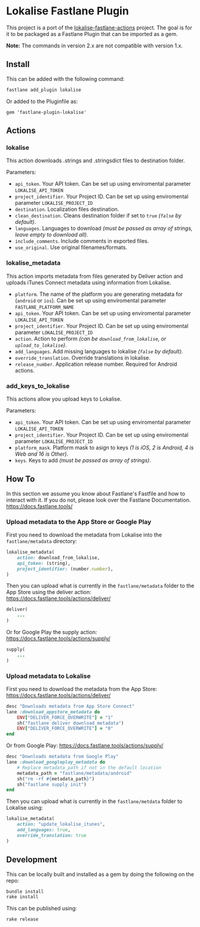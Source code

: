 # Lokalise Fastlane Plugin

This project is a port of the [lokalise-fastlane-actions](https://github.com/lokalise/lokalise-fastlane-actions) project. The goal is for it to be packaged as a Fastlane Plugin that can be imported as a gem.

**Note:** The commands in version 2.x are not compatible with version 1.x.


## Install

This can be added with the following command:
```bash
fastlane add_plugin lokalise
```

Or added to the Pluginfile as:
```
gem 'fastlane-plugin-lokalise'
```


## Actions

### lokalise

This action downloads .strings and .stringsdict files to destination folder.

Parameters:

- `api_token`. Your API token. Can be set up using enviromental parameter `LOKALISE_API_TOKEN`
- `project_identifier`. Your Project ID. Can be set up using enviromental parameter `LOKALISE_PROJECT_ID`
- `destination`. Localization files destination.
- `clean_destination`. Cleans destination folder if set to `true` *(`false` by default)*.
- `languages`. Languages to download *(must be passed as array of strings, leave empty to download all)*.
- `include_comments`. Include comments in exported files.
- `use_original`. Use original filenames/formats.

### lokalise_metadata

This action imports metadata from files generated by Deliver action and uploads iTunes Connect metadata using information from Lokalise.

- `platform`. The name of the platform you are generating metadata for (`android` or `ios`). Can be set up using enviromental parameter `FASTLANE_PLATFORM_NAME`
- `api_token`. Your API token. Can be set up using enviromental parameter `LOKALISE_API_TOKEN`
- `project_identifier`. Your Project ID. Can be set up using enviromental parameter `LOKALISE_PROJECT_ID`
- `action`. Action to perform *(can be `download_from_lokalise`, or `upload_to_lokalise`)*. 
- `add_languages`. Add missing languages to lokalise *(`false` by default)*.
- `override_translation`. Override translations in lokalise.
- `release_number`. Application release number. Required for Android actions.

### add_keys_to_lokalise

This actions allow you upload keys to Lokalise.

Parameters:

- `api_token`. Your API token. Can be set up using enviromental parameter `LOKALISE_API_TOKEN`
- `project_identifier`. Your Project ID. Can be set up using enviromental parameter `LOKALISE_PROJECT_ID`
- `platform_mask`. Platform mask to asign to keys *(1 is iOS, 2 is Android, 4 is Web and 16 is Other)*.
- `keys`. Keys to add *(must be passed as array of strings)*.


## How To

In this section we assume you know about Fastlane's Fastfile and how to interact with it. If you do not, please look over the Fastlane Documentation.
https://docs.fastlane.tools/

### Upload metadata to the App Store or Google Play

First you need to download the metadata from Lokalise into the `fastlane/metadata` directory:
```ruby
lokalise_metadata(
    action: download_from_lokalise,
    api_token: (string),
    project_identifier: (number.number),
)
```

Then you can upload what is currently in the `fastlane/metadata` folder to the App Store using the deliver action:
https://docs.fastlane.tools/actions/deliver/
```ruby
deliver(
    ...
)
```
Or for Google Play the supply action:
https://docs.fastlane.tools/actions/supply/
```ruby
supply(
    ...
)
```

### Upload metadata to Lokalise

First you need to download the metadata from the App Store:
https://docs.fastlane.tools/actions/deliver/
```ruby
desc "Downloads metadata from App Store Connect"
lane :download_appstore_metadata do
    ENV["DELIVER_FORCE_OVERWRITE"] = "1"
    sh("fastlane deliver download_metadata")
    ENV["DELIVER_FORCE_OVERWRITE"] = "0"
end
```

Or from Google Play:
https://docs.fastlane.tools/actions/supply/
```ruby
desc "Downloads metadata from Google Play"
lane :download_googleplay_metadata do
    # Replace metadata_path if not in the default location
    metadata_path = "fastlane/metadata/android"
    sh("rm -rf #{metadata_path}")
    sh("fastlane supply init")
end
```

Then you can upload what is currently in the `fastlane/metdata` folder to Lokalise using:
```ruby
lokalise_metadata(
    action: "update_lokalise_itunes",
    add_languages: true,
    override_translation: true
)
```

## Development

This can be locally built and installed as a gem by doing the following on the repo:
```bash
bundle install
rake install
```

This can be published using:
```bash
rake release
```
